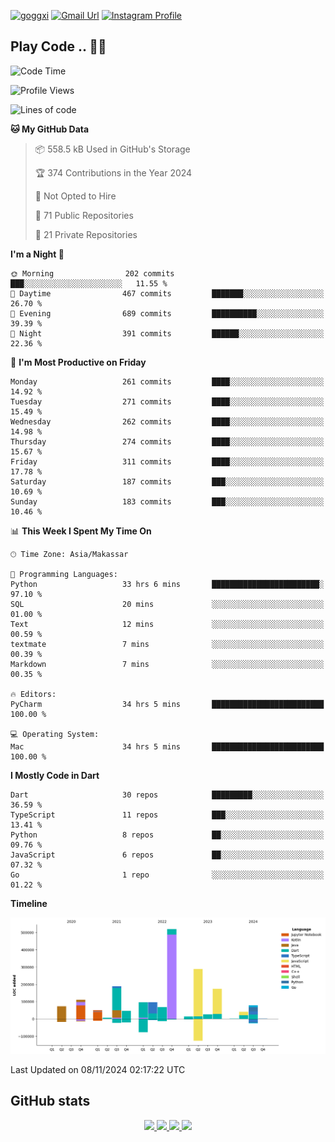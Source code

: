[![goggxi](https://img.shields.io/badge/Portofolio-Goggxi-orange)](https://goggxi.github.io)
[![Gmail Url](https://img.shields.io/twitter/url?label=Goggxi@gmail.com&logo=gmail&style=social&url=http%3A%2F%2Fmailto%3Acontact.Goggxi@gmail.com)](mailto:Goggxi@gmail.com) [![Instagram Profile](https://img.shields.io/twitter/url?label=moh_rifkan&logo=instagram&style=social&url=https://www.instagram.com/moh_rifkan/)](https://www.instagram.com/moh_rifkan/)

## Play Code .. 💬🚀

<!-- [![Moh Rifkan GitHub stats](https://github-readme-stats.vercel.app/api?username=goggxi&count_private=true&show_icons=true&theme=dracula&custom_title=Goggxi%20Statistic%20🚀)](https://github.com/goggxi/goggxi)

[![Top Langs](https://github-readme-stats.vercel.app/api/top-langs/?username=goggxi&langs_count=8&layout=compact&show_icons=true&theme=dracula)](https://github.com/goggxi/goggxi) -->

<!--START_SECTION:waka-->
![Code Time](http://img.shields.io/badge/Code%20Time-3%2C521%20hrs%2029%20mins-blue)

![Profile Views](http://img.shields.io/badge/Profile%20Views-0-blue)

![Lines of code](https://img.shields.io/badge/From%20Hello%20World%20I%27ve%20Written-1.9%20million%20lines%20of%20code-blue)

**🐱 My GitHub Data** 

> 📦 558.5 kB Used in GitHub's Storage 
 > 
> 🏆 374 Contributions in the Year 2024
 > 
> 🚫 Not Opted to Hire
 > 
> 📜 71 Public Repositories 
 > 
> 🔑 21 Private Repositories 
 > 
**I'm a Night 🦉** 

```text
🌞 Morning                202 commits         ███░░░░░░░░░░░░░░░░░░░░░░   11.55 % 
🌆 Daytime                467 commits         ███████░░░░░░░░░░░░░░░░░░   26.70 % 
🌃 Evening                689 commits         ██████████░░░░░░░░░░░░░░░   39.39 % 
🌙 Night                  391 commits         ██████░░░░░░░░░░░░░░░░░░░   22.36 % 
```
📅 **I'm Most Productive on Friday** 

```text
Monday                   261 commits         ████░░░░░░░░░░░░░░░░░░░░░   14.92 % 
Tuesday                  271 commits         ████░░░░░░░░░░░░░░░░░░░░░   15.49 % 
Wednesday                262 commits         ████░░░░░░░░░░░░░░░░░░░░░   14.98 % 
Thursday                 274 commits         ████░░░░░░░░░░░░░░░░░░░░░   15.67 % 
Friday                   311 commits         ████░░░░░░░░░░░░░░░░░░░░░   17.78 % 
Saturday                 187 commits         ███░░░░░░░░░░░░░░░░░░░░░░   10.69 % 
Sunday                   183 commits         ███░░░░░░░░░░░░░░░░░░░░░░   10.46 % 
```


📊 **This Week I Spent My Time On** 

```text
🕑︎ Time Zone: Asia/Makassar

💬 Programming Languages: 
Python                   33 hrs 6 mins       ████████████████████████░   97.10 % 
SQL                      20 mins             ░░░░░░░░░░░░░░░░░░░░░░░░░   01.00 % 
Text                     12 mins             ░░░░░░░░░░░░░░░░░░░░░░░░░   00.59 % 
textmate                 7 mins              ░░░░░░░░░░░░░░░░░░░░░░░░░   00.39 % 
Markdown                 7 mins              ░░░░░░░░░░░░░░░░░░░░░░░░░   00.35 % 

🔥 Editors: 
PyCharm                  34 hrs 5 mins       █████████████████████████   100.00 % 

💻 Operating System: 
Mac                      34 hrs 5 mins       █████████████████████████   100.00 % 
```

**I Mostly Code in Dart** 

```text
Dart                     30 repos            █████████░░░░░░░░░░░░░░░░   36.59 % 
TypeScript               11 repos            ███░░░░░░░░░░░░░░░░░░░░░░   13.41 % 
Python                   8 repos             ██░░░░░░░░░░░░░░░░░░░░░░░   09.76 % 
JavaScript               6 repos             ██░░░░░░░░░░░░░░░░░░░░░░░   07.32 % 
Go                       1 repo              ░░░░░░░░░░░░░░░░░░░░░░░░░   01.22 % 
```



**Timeline**

![Lines of Code chart](https://raw.githubusercontent.com/Goggxi/Goggxi/main/assets/bar_graph.png)


 Last Updated on 08/11/2024 02:17:22 UTC
<!--END_SECTION:waka-->

## GitHub stats

<p align="center">
  <a href="https://github.com/goggxi">
    <img src="http://github-profile-summary-cards.vercel.app/api/cards/profile-details?username=goggxi&theme=transparent" />
  </a>
  <a href="https://github.com/goggxi">
    <img src="https://github-readme-streak-stats.herokuapp.com/?user=goggxi&hide_border=true&card_width=338&theme=transparent" />
  </a>
  <a href="https://github.com/goggxi">
    <img src="http://github-profile-summary-cards.vercel.app/api/cards/stats?username=goggxi&theme=transparent" />
  </a>
  <a href="https://github.com/goggxi">
    <img src="https://github-readme-stats.vercel.app/api/top-langs/?username=goggxi&langs_count=10&exclude_repo=&hide=c,makefile,html,css,sass,nix,nunjucks,tsql,dockerfile,shell&card_width=699&hide_border=true&theme=transparent" />
  </a>
  <!-- <br/>
  <a href="https://github.com/goggxi">
    <img src="https://komarev.com/ghpvc/?username=goggxi&color=blue&style=flat" />
  </a> -->
</p>
